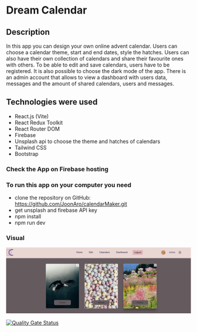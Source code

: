 # Dream Calendar

## Description
In this app you can design your own online advent calendar. Users can choose a calendar theme, start and end dates, style the hatches. Users can also have their own collection of calendars and share their favourite ones with others. To be able to edit and save calendars, users have to be registered. It is also possible to choose the dark mode of the app. There is an admin account that allows to view a dashboard with users data, messages and the amount of shared calendars, users and messages.

## Technologies were used

- React.js (Vite)
- React Redux Toolkit
- React Router DOM
- Firebase
- Unsplash api to choose the theme and hatches of calendars 
- Tailwind CSS
- Bootstrap

### Check the App on Firebase hosting


### To run this app on your computer you need

- clone the repository on GitHub: https://github.com/JoonAro/calendarMaker.git
- get unsplash and firebase API key 
- npm install
- npm run dev

### Visual
![Calendar Collection](src/assets/Calendars_Collection.png)


[![Quality Gate Status](https://sonarcloud.io/api/project_badges/measure?project=JoonAro_calendarMaker&metric=alert_status)](https://sonarcloud.io/summary/new_code?id=JoonAro_calendarMaker)